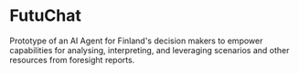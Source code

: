 # FutuChat
Prototype of an AI Agent for Finland's decision makers to empower capabilities for analysing, interpreting, and leveraging scenarios and other resources from foresight reports.
